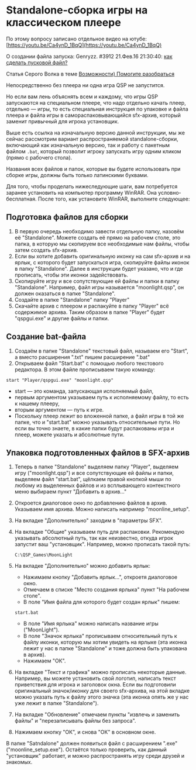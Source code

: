 # Standalone-сборка игры на классическом плеере

По этому вопросу записано отдельное видео на ютубе: [https://youtu.be/Ca4ynD_1BqQ](https://youtu.be/Ca4ynD_1BqQ)

О создании файла запуска: Genryzz. #3912 21.Фев.16 21:30:40: [как сделать пусковой файл?](https://qsp.org/index.php?option=com_agora&task=topic&id=40&p=157&prc=25&Itemid=57#p23065)

Статья Серого Волка в теме [Возможности) Помогите разобраться](https://qsp.su/index.php?option=com_agora&task=topic&id=88&Itemid=57)

Непосредственно без плеера ни одна игра QSP не запустится.

Но если вам лень объяснять всем и каждому, что игры QSP запускаются на специальном плеере, что надо отдельно качать плеер, отдельно — игры, то есть специальная инструкция по упаковке и файла плеера и файла игры в самораспаковывающийся sfx-архив, который заменит привычный для игрока установщик.

Выше есть ссылка на изначальную версию данной инструкции, мы же сейчас рассмотрим вариант распространяемой standalone-сборки, включающий как изначальную версию, так и работу с пакетным файлом `.bat`, который позволит игроку запускать игру одним кликом (прямо с рабочего стола).

Названия всех файлов и папок, которые вы будете использовать при сборке игры, должны быть только латинскими буквами.

Для того, чтобы проделать нижеследующие шаги, вам потребуется заранее установить на компьютер программу WinRAR. Она условно-бесплатная. После того, как установите WinRAR, выполните следующее:

## Подготовка файлов для сборки

1. В первую очередь необходимо завести отдельную папку, назовём её "Standalone". Можете создать её прямо на рабочем столе, это папка, в которую мы скопируем все необходимые нам файлы, чтобы затем создать sfx-архив.
2. Если вы хотите добавить оригинальную иконку на сам sfx-архив и на ярлык, с которого будет запускаться игра, скопируйте файлы иконок в папку "Standalone". Далее в инструкции будет указано, что и где прописать, чтобы эти иконки задействовать.
3. Скопируйте игру и все сопутствующие ей файлы и папки в папку "Standalone". Например, файл игры называется "moonlight.qsp", он должен оказаться в папке "Standalone".
4. Создайте в папке "Standalone" папку "Player"
5. Скачайте архив с плеером и распакуйте в папку "Player" всё содержимое архива. Таким образом в папке "Player" будет "qspgui.exe" и другие файлы и папки.

## Создание bat-файла

1. Создаём в папке "Standalone" текстовый файл, называем его "Start", а вместо расширения ".txt" пишем расширение ".bat"
2. Открываем файл "Start.bat" с помощью любого текстового редактора. В этом файле прописываем такую команду:
  
  ```plain
  start "Player/qspgui.exe" "moonlight.qsp"
  ```

  * start — это команда, запускающая исполняемый файл,
  * первым аргументом указываем путь к исполняемому файлу, то есть к нашему плееру,
  * вторым аргументом — путь к игре.
  * Поскольку плеер лежит во вложенной папке, а файл игры в той же папке, что и "start.bat" можно указывать относительные пути. Но если вы точно знаете, в какие папки будут распакованы игра и плеер, можете указать и абсолютные пути.

## Упаковка подготовленных файлов в SFX-архив

1. Теперь в папке "Standalone" выделяем папку "Player", выделяем игру ("moonlight.qsp") и все сопутствующие ей файлы и папки, выделяем файл "start.bat", щёлкаем правой кнопкой мыши по любому из выделенных файлов и из всплывающего контекстного меню выбираем пункт "Добавить в архив\..."
2. Откроется диалоговое окно по добавлению файлов в архив. Указываем имя архива. Можно написать например "moonline_setup".
3. На вкладке "Дополнительно" заходим в "параметры SFX".
4. На вкладке "Общие" указываем путь для распаковки. Рекомендую указывать абсолютный путь, так как неизвестно, откуда игрок запустит ваш "установщик". Например, можно прописать такой путь:

    ```plain
    C:\QSP_Games\MoonLight
    ```

5. На вкладке "Дополнительно" можно добавить ярлык:
    * Нажимаем кнопку "Добавить ярлык\...", откроетя диалоговое окно.
    * Отмечаем в списке "Место создания ярлыка" пункт "На рабочем столе".
    * В поле "Имя файла для которого будет создан ярлык" пишем:

    ```plain
    start.bat
    ```

    * В поле "Имя ярлыка" можно написать название игры ("MoonLight").
    * В поле "Значок ярлыка" прописываем относительный путь к файлу иконки, которую мы хотим увидеть на ярлыке (эта иконка лежит у нас в папке "Standalone" и тоже должна быть упакована в архив).
    * Нажимаем "ОК".
6. На вкладке "Текст и графика" можно прописать некоторые данные. Например, вы можете установить свой логотип, написать текст приветствия для игрока и заголовок окна. Если вы подготовили оригинальный значок/иконку для своего sfx-архива, на этой вкладке можно указать путь к файлу этого значка (эта иконка опять же у нас уже лежит в папке "Standalone").
7. На вкладке "Обновление" отмечаем пункты "извлечь и заменить файлы" и "перезаписывать файлы без запроса".
8. Нажимаем кнопку "ОК", и снова "ОК" в основном окне.

В папке "Satndalone" должен появиться файл с расширением ".exe" ("moonline_setup.exe"). Остаётся только проверить, как данный "установщик" работает, и можно распространять игру среди друзей и знакомых.
